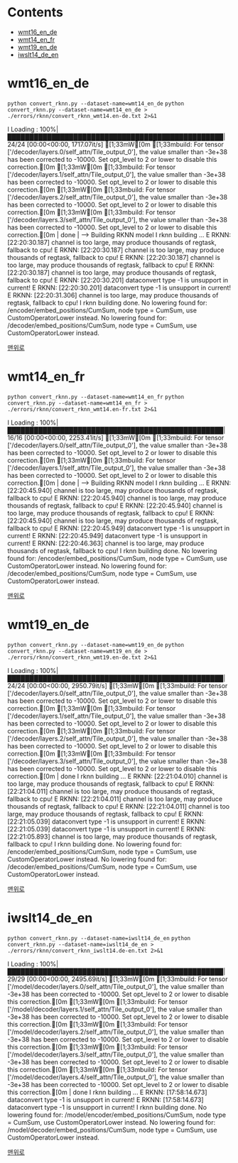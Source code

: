 # Contents
* [wmt16_en_de](#wmt16_en_de)
* [wmt14_en_fr](#wmt14_en_fr)
* [wmt19_en_de](#wmt19_en_de)
* [iwslt14_de_en](#iwslt14_de_en)

# wmt16_en_de
`python convert_rknn.py --dataset-name=wmt14_en_de`
`python convert_rknn.py --dataset-name=wmt14_en_de > ./errors/rknn/convert_rknn_wmt14.en-de.txt 2>&1`  
  
I Loading : 100%|█████████████████████████████████████████████████| 24/24 [00:00<00:00, 1717.07it/s]
[1;33mW[0m [1;33mbuild: For tensor ['/decoder/layers.0/self_attn/Tile_output_0'], the value smaller than -3e+38 has been corrected to -10000. Set opt_level to 2 or lower to disable this correction.[0m
[1;33mW[0m [1;33mbuild: For tensor ['/decoder/layers.1/self_attn/Tile_output_0'], the value smaller than -3e+38 has been corrected to -10000. Set opt_level to 2 or lower to disable this correction.[0m
[1;33mW[0m [1;33mbuild: For tensor ['/decoder/layers.2/self_attn/Tile_output_0'], the value smaller than -3e+38 has been corrected to -10000. Set opt_level to 2 or lower to disable this correction.[0m
[1;33mW[0m [1;33mbuild: For tensor ['/decoder/layers.3/self_attn/Tile_output_0'], the value smaller than -3e+38 has been corrected to -10000. Set opt_level to 2 or lower to disable this correction.[0m
| done
| --> Building RKNN model
I rknn building ...
E RKNN: [22:20:30.187] channel is too large, may produce thousands of regtask, fallback to cpu!
E RKNN: [22:20:30.187] channel is too large, may produce thousands of regtask, fallback to cpu!
E RKNN: [22:20:30.187] channel is too large, may produce thousands of regtask, fallback to cpu!
E RKNN: [22:20:30.187] channel is too large, may produce thousands of regtask, fallback to cpu!
E RKNN: [22:20:30.201] dataconvert type -1 is unsupport in current!
E RKNN: [22:20:30.201] dataconvert type -1 is unsupport in current!
E RKNN: [22:20:31.306] channel is too large, may produce thousands of regtask, fallback to cpu!
I rknn building done.
No lowering found for: /encoder/embed_positions/CumSum, node type = CumSum, use CustomOperatorLower instead.
No lowering found for: /decoder/embed_positions/CumSum, node type = CumSum, use CustomOperatorLower instead.

[맨위로](#contents)
    

# wmt14_en_fr
`python convert_rknn.py --dataset-name=wmt14_en_fr`
`python convert_rknn.py --dataset-name=wmt14_en_fr > ./errors/rknn/convert_rknn_wmt14.en-fr.txt 2>&1`  
  
I Loading : 100%|█████████████████████████████████████████████████| 16/16 [00:00<00:00, 2253.41it/s]
[1;33mW[0m [1;33mbuild: For tensor ['/decoder/layers.0/self_attn/Tile_output_0'], the value smaller than -3e+38 has been corrected to -10000. Set opt_level to 2 or lower to disable this correction.[0m
[1;33mW[0m [1;33mbuild: For tensor ['/decoder/layers.1/self_attn/Tile_output_0'], the value smaller than -3e+38 has been corrected to -10000. Set opt_level to 2 or lower to disable this correction.[0m
| done
| --> Building RKNN model
I rknn building ...
E RKNN: [22:20:45.940] channel is too large, may produce thousands of regtask, fallback to cpu!
E RKNN: [22:20:45.940] channel is too large, may produce thousands of regtask, fallback to cpu!
E RKNN: [22:20:45.940] channel is too large, may produce thousands of regtask, fallback to cpu!
E RKNN: [22:20:45.940] channel is too large, may produce thousands of regtask, fallback to cpu!
E RKNN: [22:20:45.949] dataconvert type -1 is unsupport in current!
E RKNN: [22:20:45.949] dataconvert type -1 is unsupport in current!
E RKNN: [22:20:46.363] channel is too large, may produce thousands of regtask, fallback to cpu!
I rknn building done.
No lowering found for: /encoder/embed_positions/CumSum, node type = CumSum, use CustomOperatorLower instead.
No lowering found for: /decoder/embed_positions/CumSum, node type = CumSum, use CustomOperatorLower instead.

[맨위로](#contents)
    

# wmt19_en_de
`python convert_rknn.py --dataset-name=wmt19_en_de`
`python convert_rknn.py --dataset-name=wmt19_en_de > ./errors/rknn/convert_rknn_wmt19.en-de.txt 2>&1`  
  
I Loading : 100%|█████████████████████████████████████████████████| 24/24 [00:00<00:00, 2950.79it/s]
[1;33mW[0m [1;33mbuild: For tensor ['/decoder/layers.0/self_attn/Tile_output_0'], the value smaller than -3e+38 has been corrected to -10000. Set opt_level to 2 or lower to disable this correction.[0m
[1;33mW[0m [1;33mbuild: For tensor ['/decoder/layers.1/self_attn/Tile_output_0'], the value smaller than -3e+38 has been corrected to -10000. Set opt_level to 2 or lower to disable this correction.[0m
[1;33mW[0m [1;33mbuild: For tensor ['/decoder/layers.2/self_attn/Tile_output_0'], the value smaller than -3e+38 has been corrected to -10000. Set opt_level to 2 or lower to disable this correction.[0m
[1;33mW[0m [1;33mbuild: For tensor ['/decoder/layers.3/self_attn/Tile_output_0'], the value smaller than -3e+38 has been corrected to -10000. Set opt_level to 2 or lower to disable this correction.[0m
| done
I rknn building ...
E RKNN: [22:21:04.010] channel is too large, may produce thousands of regtask, fallback to cpu!
E RKNN: [22:21:04.011] channel is too large, may produce thousands of regtask, fallback to cpu!
E RKNN: [22:21:04.011] channel is too large, may produce thousands of regtask, fallback to cpu!
E RKNN: [22:21:04.011] channel is too large, may produce thousands of regtask, fallback to cpu!
E RKNN: [22:21:05.039] dataconvert type -1 is unsupport in current!
E RKNN: [22:21:05.039] dataconvert type -1 is unsupport in current!
E RKNN: [22:21:05.893] channel is too large, may produce thousands of regtask, fallback to cpu!
I rknn building done.
No lowering found for: /encoder/embed_positions/CumSum, node type = CumSum, use CustomOperatorLower instead.
No lowering found for: /decoder/embed_positions/CumSum, node type = CumSum, use CustomOperatorLower instead.
    
[맨위로](#contents)
    

# iwslt14_de_en
`python convert_rknn.py --dataset-name=iwslt14_de_en`
`python convert_rknn.py --dataset-name=iwslt14_de_en > ./errors/rknn/convert_rknn_iwslt14.de-en.txt 2>&1`
  
I Loading : 100%|█████████████████████████████████████████████████| 29/29 [00:00<00:00, 2495.69it/s]
[1;33mW[0m [1;33mbuild: For tensor ['/model/decoder/layers.0/self_attn/Tile_output_0'], the value smaller than -3e+38 has been corrected to -10000. Set opt_level to 2 or lower to disable this correction.[0m
[1;33mW[0m [1;33mbuild: For tensor ['/model/decoder/layers.1/self_attn/Tile_output_0'], the value smaller than -3e+38 has been corrected to -10000. Set opt_level to 2 or lower to disable this correction.[0m
[1;33mW[0m [1;33mbuild: For tensor ['/model/decoder/layers.2/self_attn/Tile_output_0'], the value smaller than -3e+38 has been corrected to -10000. Set opt_level to 2 or lower to disable this correction.[0m
[1;33mW[0m [1;33mbuild: For tensor ['/model/decoder/layers.3/self_attn/Tile_output_0'], the value smaller than -3e+38 has been corrected to -10000. Set opt_level to 2 or lower to disable this correction.[0m
[1;33mW[0m [1;33mbuild: For tensor ['/model/decoder/layers.4/self_attn/Tile_output_0'], the value smaller than -3e+38 has been corrected to -10000. Set opt_level to 2 or lower to disable this correction.[0m
| done
I rknn building ...
E RKNN: [17:58:14.673] dataconvert type -1 is unsupport in current!
E RKNN: [17:58:14.673] dataconvert type -1 is unsupport in current!
I rknn building done.
No lowering found for: /model/encoder/embed_positions/CumSum, node type = CumSum, use CustomOperatorLower instead.
No lowering found for: /model/decoder/embed_positions/CumSum, node type = CumSum, use CustomOperatorLower instead.

[맨위로](#contents)
    